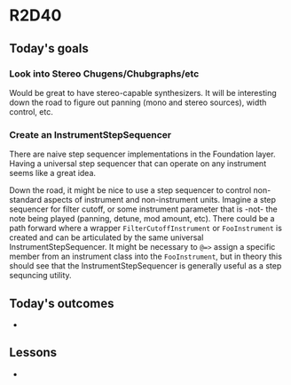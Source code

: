 # R2D40

## Today's goals
### Look into Stereo Chugens/Chubgraphs/etc
Would be great to have stereo-capable synthesizers. It will be interesting down the road to figure out panning (mono and stereo sources), width control, etc.

### Create an InstrumentStepSequencer
There are naive step sequencer implementations in the Foundation layer. Having a universal step sequencer that can operate on any instrument seems like a great idea. 

Down the road, it might be nice to use a step sequencer to control non-standard aspects of instrument and non-instrument units. Imagine a step sequencer for filter cutoff, or some instrument parameter that is -not- the note being played (panning, detune, mod amount, etc). There could be a path forward where a wrapper `FilterCutoffInstrument` or `FooInstrument` is created and can be articulated by the same universal InstrumentStepSequencer. It might be necessary to `@=>` assign a specific member from an instrument class into the `FooInstrument`, but in theory this should see that the InstrumentStepSequencer is generally useful as a step sequncing utility. 

## Today's outcomes
- 


## Lessons
- 

